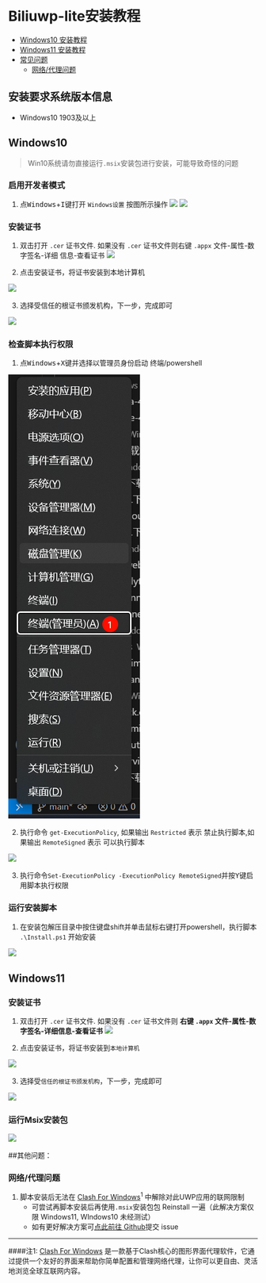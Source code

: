 <link rel="stylesheet" href="[/css/glyphs/glyphs.css?v=N9jMfMIoO_s7OATN0j5LYqmO9MCqHDjfpaUV2RuaEy8](https://support.microsoft.com/css/glyphs/glyphs.css?v=N9jMfMIoO_s7OATN0j5LYqmO9MCqHDjfpaUV2RuaEy8)"> <!-- <p>先别删这行，在测试显示windowslogo</p> -->


# Biliuwp-lite安装教程
- [Windows10 安装教程](Windows10)
- [Windows11 安装教程](Windows11)
- [常见问题](其他问题)
  - [网络/代理问题](网络/代理问题)
## 安装要求系统版本信息

- Windows10 1903及以上


## Windows10

> Win10系统请勿直接运行`.msix`安装包进行安装，可能导致奇怪的问题

### 启用开发者模式

1. 点<kbd>Windows</kbd><span class="icon-fluent icon-windowslogo" aria-hidden="true"></span>+<kbd>I</kbd>键打开 `Windows设置` 按图所示操作
![](./_img/win10-developer-mode-01.drawio.png)
![](./_img/win10-developer-mode-02.drawio.png)

### 安装证书

1. 双击打开 `.cer` 证书文件. 如果没有 `.cer` 证书文件则右键 `.appx` 文件-属性-数字签名-详细
信息-查看证书
![](./_img/install-cert-01.drawio.png)

2. 点击安装证书，将证书安装到本地计算机

![](./_img/install-cert-02.drawio.png)

3. 选择受信任的根证书颁发机构，下一步，完成即可

![](./_img/install-cert-03.drawio.png)

### 检查脚本执行权限

1. 点<kbd>Windows</kbd><span class="icon-fluent icon-windowslogo" aria-hidden="true"></span>+<kbd>X</kbd>键并选择以管理员身份启动 终端/powershell

![](./_img/check-ps1-permission-01.drawio.png)

2. 执行命令 `get-ExecutionPolicy`, 如果输出 `Restricted` 表示 禁止执行脚本,如果输出 `RemoteSigned` 表示 可以执行脚本

![](./_img/check-ps1-permission-02.drawio.png)

3. 执行命令`Set-ExecutionPolicy -ExecutionPolicy RemoteSigned`并按<kbd>Y</kbd>键启用脚本执行权限

### 运行安装脚本

1. 在安装包解压目录中按住键盘shift并单击鼠标右键打开powershell，执行脚本 `.\Install.ps1` 开始安装

![](./_img/run-ps1-script.drawio.png)


## Windows11
### 安装证书

1. 双击打开 `.cer` 证书文件. 如果没有 `.cer` 证书文件则 **右键 `.appx` 文件-属性-数字签名-详细信息-查看证书**
![](./_img/install-cert-01.drawio.png)

2. 点击安装证书，将证书安装到`本地计算机`

![](./_img/install-cert-02.drawio.png)

3. 选择受`信任的根证书颁发机构`，下一步，完成即可

![](./_img/install-cert-03.drawio.png)

### 运行Msix安装包

![](./_img/install-msix.drawio.png)

##其他问题：
### 网络/代理问题
1. 脚本安装后无法在 <a href=/#注1>Clash For Windows</a><sup>1</sup> 中解除对此UWP应用的联网限制
   - 可尝试再脚本安装后再使用`.msix`安装包包 Reinstall 一遍（此解决方案仅限 Windows11, WIndows10 未经测试）
   - 如有更好解决方案可[点此前往 Github](https://github.com/ywmoyue/biliuwp-lite/issues/new/choose)提交 issue
  
---
  ####注1: [Clash For Windows](https://github.com/Z-Siqi/Clash-for-Windows_Chinese) 是一款基于Clash核心的图形界面代理软件，它通过提供一个友好的界面来帮助你简单配置和管理网络代理，让你可以更自由、灵活地浏览全球互联网内容。


